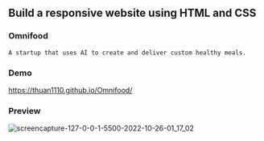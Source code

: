 ## Build a responsive website using HTML and CSS

### Omnifood

```
A startup that uses AI to create and deliver custom healthy meals.
```

### Demo 
https://thuan1110.github.io/Omnifood/

### Preview
![screencapture-127-0-0-1-5500-2022-10-26-01_17_02](https://user-images.githubusercontent.com/67035930/197850844-0e97b0b7-a870-4909-af68-42cc8d3f7612.png)
